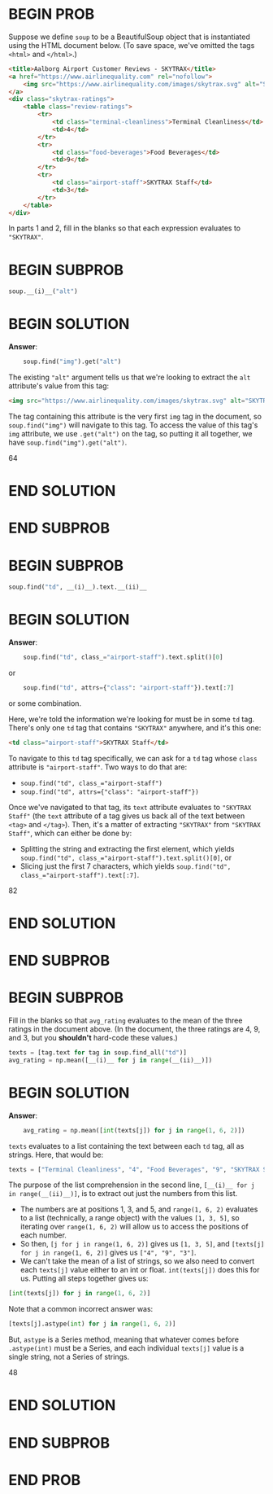 # BEGIN PROB

Suppose we define `soup` to be a BeautifulSoup object that is
instantiated using the HTML document below. (To save space, we've
omitted the tags `<html>` and `</html>`.)

```html
<title>Aalborg Airport Customer Reviews - SKYTRAX</title>
<a href="https://www.airlinequality.com" rel="nofollow">
    <img src="https://www.airlinequality.com/images/skytrax.svg" alt="SKYTRAX">
</a>
<div class="skytrax-ratings">
    <table class="review-ratings">
        <tr>
            <td class="terminal-cleanliness">Terminal Cleanliness</td>
            <td>4</td>
        </tr>
        <tr>
            <td class="food-beverages">Food Beverages</td>
            <td>9</td>
        </tr>
        <tr>
            <td class="airport-staff">SKYTRAX Staff</td>
            <td>3</td>
        </tr>
    </table>
</div>
```

In parts 1 and 2, fill in the blanks so that each expression
evaluates to `"SKYTRAX"`.

# BEGIN SUBPROB

```python
soup.__(i)__("alt")
```

# BEGIN SOLUTION

**Answer**: 

```python
    soup.find("img").get("alt")
```

The existing `"alt"` argument tells us that we're looking to extract the `alt` attribute's value from this tag:

```html
<img src="https://www.airlinequality.com/images/skytrax.svg" alt="SKYTRAX">
```

The tag containing this attribute is the very first `img` tag in the document, so `soup.find("img")` will navigate to this tag. To access the value of this tag's `img` attribute, we use `.get("alt")` on the tag, so putting it all together, we have `soup.find("img").get("alt")`.

<average>64</average>

# END SOLUTION

# END SUBPROB

# BEGIN SUBPROB

```python
soup.find("td", __(i)__).text.__(ii)__
```

# BEGIN SOLUTION

**Answer**:

```python
    soup.find("td", class_="airport-staff").text.split()[0]
```

or

```python
    soup.find("td", attrs={"class": "airport-staff"}).text[:7]
```

or some combination.

Here, we're told the information we're looking for must be in some `td` tag. There's only one `td` tag that contains `"SKYTRAX"` anywhere, and it's this one:

```html
<td class="airport-staff">SKYTRAX Staff</td>
```

To navigate to this `td` tag specifically, we can ask for a `td` tag whose `class` attribute is `"airport-staff"`. Two ways to do that are:

- `soup.find("td", class_="airport-staff")`
- `soup.find("td", attrs={"class": "airport-staff"})`

Once we've navigated to that tag, its `text` attribute evaluates to `"SKYTRAX Staff"` (the `text` attribute of a tag gives us back all of the text between `<tag>` and `</tag>`). Then, it's a matter of extracting `"SKYTRAX"` from `"SKYTRAX Staff"`, which can either be done by:

- Splitting the string and extracting the first element, which yields `soup.find("td", class_="airport-staff").text.split()[0]`, or
- Slicing just the first 7 characters, which yields `soup.find("td", class_="airport-staff").text[:7]`.

<average>82</average>

# END SOLUTION

# END SUBPROB

# BEGIN SUBPROB

Fill in the blanks so that `avg_rating` evaluates to the mean of the
three ratings in the document above. (In the document, the three ratings
are 4, 9, and 3, but you **shouldn't** hard-code these values.)

```python
texts = [tag.text for tag in soup.find_all("td")]
avg_rating = np.mean([__(i)__ for j in range(__(ii)__)])
```

# BEGIN SOLUTION

**Answer**:

```python
    avg_rating = np.mean([int(texts[j]) for j in range(1, 6, 2)])
```

`texts` evaluates to a list containing the text between each `td` tag, all as strings. Here, that would be:

```python
texts = ["Terminal Cleanliness", "4", "Food Beverages", "9", "SKYTRAX Staff", "3"]
```

The purpose of the list comprehension in the second line, `[__(i)__ for j in range(__(ii)__)]`, is to extract out just the numbers from this list. 

- The numbers are at positions 1, 3, and 5, and `range(1, 6, 2)` evaluates to a list (technically, a range object) with the values `[1, 3, 5]`, so iterating over `range(1, 6, 2)` will allow us to access the positions of each number.
- So then, `[j for j in range(1, 6, 2)]` gives us `[1, 3, 5]`, and `[texts[j] for j in range(1, 6, 2)]` gives us `["4", "9", "3"]`.
- We can't take the mean of a list of strings, so we also need to convert each `texts[j]` value either to an int or float. `int(texts[j])` does this for us. Putting all steps together gives us:

```python
[int(texts[j]) for j in range(1, 6, 2)]
```

Note that a common incorrect answer was:

```python
[texts[j].astype(int) for j in range(1, 6, 2)]
```

But, `astype` is a Series method, meaning that whatever comes before `.astype(int)` must be a Series, and each individual `texts[j]` value is a single string, not a Series of strings.

<average>48</average>

# END SOLUTION

# END SUBPROB

# END PROB